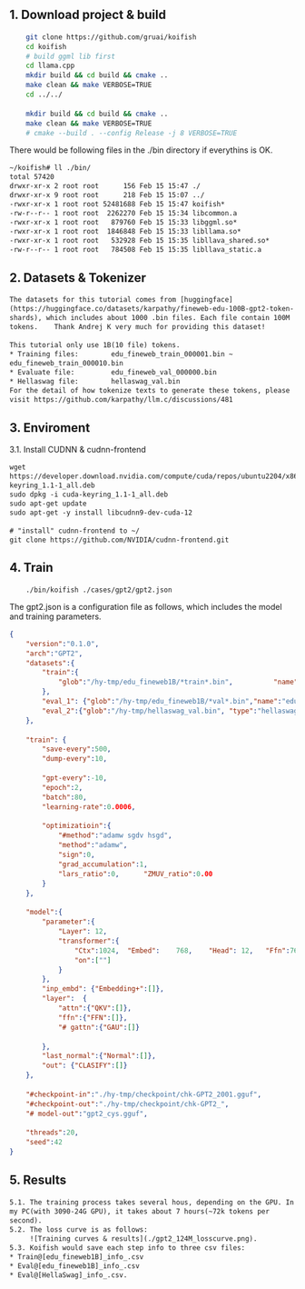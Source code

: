 
## 1. Download project & build
```bash
    git clone https://github.com/gruai/koifish
    cd koifish
    # build ggml lib first
    cd llama.cpp
    mkdir build && cd build && cmake .. 
    make clean && make VERBOSE=TRUE
    cd ../../

    mkdir build && cd build && cmake ..
    make clean && make VERBOSE=TRUE
    # cmake --build . --config Release -j 8 VERBOSE=TRUE
```
There would be following files in the ./bin directory if everythins is OK.
```shell
~/koifish# ll ./bin/
total 57420
drwxr-xr-x 2 root root      156 Feb 15 15:47 ./
drwxr-xr-x 9 root root      218 Feb 15 15:07 ../
-rwxr-xr-x 1 root root 52481688 Feb 15 15:47 koifish*
-rw-r--r-- 1 root root  2262270 Feb 15 15:34 libcommon.a
-rwxr-xr-x 1 root root   879760 Feb 15 15:33 libggml.so*
-rwxr-xr-x 1 root root  1846848 Feb 15 15:33 libllama.so*
-rwxr-xr-x 1 root root   532928 Feb 15 15:35 libllava_shared.so*
-rw-r--r-- 1 root root   784508 Feb 15 15:35 libllava_static.a
```

## 2. Datasets & Tokenizer    
    The datasets for this tutorial comes from [huggingface](https://huggingface.co/datasets/karpathy/fineweb-edu-100B-gpt2-token-shards), which includes about 1000 .bin files. Each file contain 100M tokens.    Thank Andrej K very much for providing this dataset!

    This tutorial only use 1B(10 file) tokens.
    * Training files:        edu_fineweb_train_000001.bin ~ edu_fineweb_train_000010.bin
    * Evaluate file:         edu_fineweb_val_000000.bin
    * Hellaswag file:        hellaswag_val.bin
    For the detail of how tokenize texts to generate these tokens, please visit https://github.com/karpathy/llm.c/discussions/481 

## 3. Enviroment
   3.1. Install CUDNN & cudnn-frontend
```shell
wget https://developer.download.nvidia.com/compute/cuda/repos/ubuntu2204/x86_64/cuda-keyring_1.1-1_all.deb
sudo dpkg -i cuda-keyring_1.1-1_all.deb
sudo apt-get update
sudo apt-get -y install libcudnn9-dev-cuda-12

# "install" cudnn-frontend to ~/
git clone https://github.com/NVIDIA/cudnn-frontend.git
```

## 4. Train 
```shell
    ./bin/koifish ./cases/gpt2/gpt2.json
```
The gpt2.json is a configuration file as follows, which includes the model and training parameters.
```json
{        
    "version":"0.1.0",     
    "arch":"GPT2",
    "datasets":{
        "train":{
            "glob":"/hy-tmp/edu_fineweb1B/*train*.bin",          "name":"edu_fineweb1B"
        },
        "eval_1": {"glob":"/hy-tmp/edu_fineweb1B/*val*.bin","name":"edu_fineweb1B","eval-every":100        },
        "eval_2":{"glob":"/hy-tmp/hellaswag_val.bin", "type":"hellaswag","eval-every":500        }
    },
    
    "train": {
        "save-every":500,
        "dump-every":10,
        
        "gpt-every":-10,
        "epoch":2,
        "batch":80,
        "learning-rate":0.0006,  

        "optimizatioin":{
            "#method":"adamw sgdv hsgd",
            "method":"adamw",
            "sign":0,
            "grad_accumulation":1,
            "lars_ratio":0,      "ZMUV_ratio":0.00    
        }              
    },  

    "model":{      
        "parameter":{
            "Layer": 12,  
            "transformer":{
                "Ctx":1024,  "Embed":    768,    "Head": 12,   "Ffn":768,
                "on":[""]
            }
        },  
        "inp_embd": {"Embedding+":[]},    
        "layer":  {      
            "attn":{"QKV":[]},               
            "ffn":{"FFN":[]},       
            "# gattn":{"GAU":[]}
                                  
        },
        "last_normal":{"Normal":[]},
        "out": {"CLASIFY":[]}
    },

    "#checkpoint-in":"./hy-tmp/checkpoint/chk-GPT2_2001.gguf",
    "#checkpoint-out":"./hy-tmp/checkpoint/chk-GPT2_",
    "# model-out":"gpt2_cys.gguf",    

    "threads":20,            
    "seed":42
}
```
   
## 5. Results
    5.1. The training process takes several hous, depending on the GPU. In my PC(with 3090-24G GPU), it takes about 7 hours(~72k tokens per second).
    5.2. The loss curve is as follows:
         ![Training curves & results](./gpt2_124M_losscurve.png).
    5.3. Koifish would save each step info to three csv files:
    * Train@[edu_fineweb1B]_info_.csv 
    * Eval@[edu_fineweb1B]_info_.csv 
    * Eval@[HellaSwag]_info_.csv.
   
    
